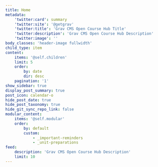 ```yaml
---
title: Home
metadata:
    'twitter:card': summary
    'twitter:site': '@getgrav'
    'twitter:title': 'Grav CMS Open Course Hub Title'
    'twitter:description': 'Grav CMS Open Course Hub Description'
    'twitter:image': ''
body_classes: 'header-image fullwidth'
child_type: item
content:
    items: '@self.children'
    limit: 5
    order:
        by: date
        dir: desc
    pagination: '1'
show_sidebar: true
display_post_summary: true
post_icon: calendar-o
hide_post_date: true
hide_post_taxonomy: true
hide_git_sync_repo_link: false
modular_content:
    items: '@self.modular'
    order:
        by: default
        custom:
            - _important-reminders
            - _unit-preparations
feed:
    description: 'Grav CMS Open Course Hub Description'
    limit: 10
---
```


